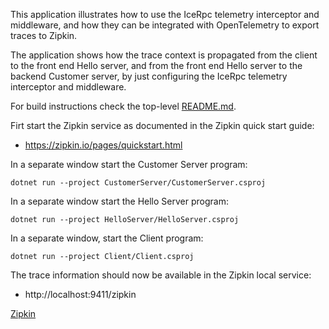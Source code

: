 This application illustrates how to use the IceRpc telemetry interceptor and middleware, and how they can be
integrated with OpenTelemetry to export traces to Zipkin.

The application shows how the trace context is propagated from the client to the front end Hello server, and
from the front end Hello server to the backend Customer server, by just configuring the IceRpc telemetry interceptor
and middleware.

For build instructions check the top-level [README.md](../../README.md).

Firt start the Zipkin service as documented in the Zipkin quick start guide:

- https://zipkin.io/pages/quickstart.html

In a separate window start the Customer Server program:
```
dotnet run --project CustomerServer/CustomerServer.csproj
```

In a separate window start the Hello Server program:
```
dotnet run --project HelloServer/HelloServer.csproj
```

In a separate window, start the Client program:
```
dotnet run --project Client/Client.csproj
```

The trace information should now be available in the Zipkin local service:

 - http://localhost:9411/zipkin

[Zipkin](./zipkin.png)
